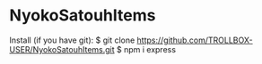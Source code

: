 # NyokoSatouhItems
Install (if you have git):
$ git clone https://github.com/TROLLBOX-USER/NyokoSatouhItems.git
$ npm i express

